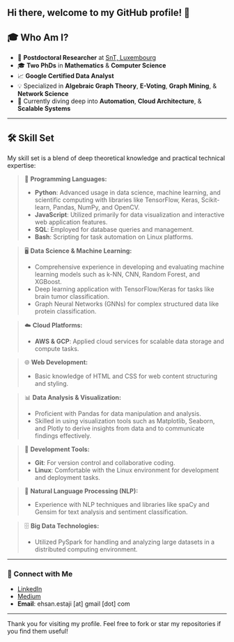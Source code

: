 ## Hi there, welcome to my GitHub profile! 👋




## 🎓 Who Am I?

- 🔬 **Postdoctoral Researcher** at [SnT, Luxembourg](https://www.uni.lu/snt-en/)
- 🎓 **Two PhDs** in **Mathematics** & **Computer Science**
- 📈 **Google Certified Data Analyst**
- 💡 Specialized in **Algebraic Graph Theory**, **E-Voting**, **Graph Mining**, & **Network Science**
- 🌱 Currently diving deep into **Automation**, **Cloud Architecture**, & **Scalable Systems**

---


## 🛠️ Skill Set

My skill set is a blend of deep theoretical knowledge and practical technical expertise:

> 📘 **Programming Languages:** 
> - **Python**: Advanced usage in data science, machine learning, and scientific computing with libraries like TensorFlow, Keras, Scikit-learn, Pandas, NumPy, and OpenCV.
> - **JavaScript**: Utilized primarily for data visualization and interactive web application features.
> - **SQL**: Employed for database queries and management.
> - **Bash**: Scripting for task automation on Linux platforms.

> 🖥️ **Data Science & Machine Learning:** 
> - Comprehensive experience in developing and evaluating machine learning models such as k-NN, CNN, Random Forest, and XGBoost.
> - Deep learning application with TensorFlow/Keras for tasks like brain tumor classification.
> - Graph Neural Networks (GNNs) for complex structured data like protein classification.

> ☁️ **Cloud Platforms:** 
> - **AWS & GCP**: Applied cloud services for scalable data storage and compute tasks.

> 🌐 **Web Development:** 
> - Basic knowledge of HTML and CSS for web content structuring and styling.

> 📊 **Data Analysis & Visualization:** 
> - Proficient with Pandas for data manipulation and analysis.
> - Skilled in using visualization tools such as Matplotlib, Seaborn, and Plotly to derive insights from data and to communicate findings effectively.

> 🔧 **Development Tools:** 
> - **Git**: For version control and collaborative coding.
> - **Linux**: Comfortable with the Linux environment for development and deployment tasks.

> 🤖 **Natural Language Processing (NLP):** 
> - Experience with NLP techniques and libraries like spaCy and Gensim for text analysis and sentiment classification.

> 🗄️ **Big Data Technologies:** 
> - Utilized PySpark for handling and analyzing large datasets in a distributed computing environment.



---

### 🤝 Connect with Me

- [LinkedIn](https://www.linkedin.com/in/eestaji/)
- [Medium](https://medium.com/@ehsan.estaji)
- **Email**: ehsan.estaji [at] gmail [dot] com

---

Thank you for visiting my profile. Feel free to fork or star my repositories if you find them useful! 
